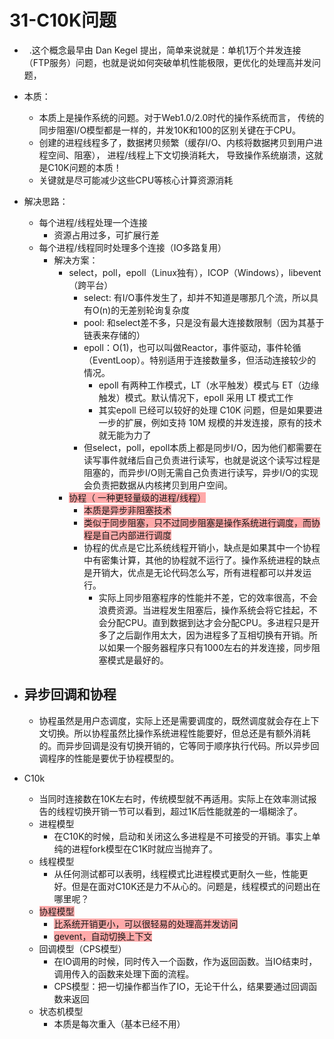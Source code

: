# 31-C10K问题

*   .这个概念最早由 Dan Kegel 提出，简单来说就是：单机1万个并发连接（FTP服务）问题，也就是说如何突破单机性能极限，更优化的处理高并发问题，

* 本质：
    * 本质上是操作系统的问题。对于Web1.0/2.0时代的操作系统而言， 传统的同步阻塞I/O模型都是一样的，并发10K和100的区别关键在于CPU。
    * 创建的进程线程多了，数据拷贝频繁（缓存I/O、内核将数据拷贝到用户进程空间、阻塞）， 进程/线程上下文切换消耗大， 导致操作系统崩溃，这就是C10K问题的本质！
    * 关键就是尽可能减少这些CPU等核心计算资源消耗
* 解决思路：
    * 每个进程/线程处理一个连接
        * 资源占用过多，可扩展行差
    * 每个进程/线程同时处理多个连接（IO多路复用）
        * 解决方案：
            * select，poll，epoll（Linux独有），ICOP（Windows），libevent（跨平台）
              * select: 有I/O事件发生了，却并不知道是哪那几个流，所以具有O(n)的无差别轮询复杂度
              * pool: 和select差不多，只是没有最大连接数限制（因为其基于链表来存储的）
              * epoll：O(1)，也可以叫做Reactor，事件驱动，事件轮循（EventLoop）。特别适用于连接数量多，但活动连接较少的情况。
                * epoll 有两种工作模式，LT（水平触发）模式与 ET（边缘触发）模式。默认情况下，epoll 采用 LT 模式工作
                * 其实epoll 已经可以较好的处理 C10K 问题，但是如果要进一步的扩展，例如支持 10M 规模的并发连接，原有的技术就无能为力了
              * 但select，poll，epoll本质上都是同步I/O，因为他们都需要在读写事件就绪后自己负责进行读写，也就是说这个读写过程是阻塞的，而异步I/O则无需自己负责进行读写，异步I/O的实现会负责把数据从内核拷贝到用户空间。
            * <span style="background-color: #ffaaaa">协程（ 一种更轻量级的进程/线程）</span>
                * <span style="background-color: #ffaaaa">本质是异步非阻塞技术</span>
                * <span style="background-color: #ffaaaa">类似于同步阻塞，只不过同步阻塞是操作系统进行调度，而协程是自己内部进行调度</span>
                * 协程的优点是它比系统线程开销小，缺点是如果其中一个协程中有密集计算，其他的协程就不运行了。操作系统进程的缺点是开销大，优点是无论代码怎么写，所有进程都可以并发运行。
                    * 实际上同步阻塞程序的性能并不差，它的效率很高，不会浪费资源。当进程发生阻塞后，操作系统会将它挂起，不会分配CPU。直到数据到达才会分配CPU。多进程只是开多了之后副作用太大，因为进程多了互相切换有开销。所以如果一个服务器程序只有1000左右的并发连接，同步阻塞模式是最好的。
* ## 异步回调和协程
    * 协程虽然是用户态调度，实际上还是需要调度的，既然调度就会存在上下文切换。所以协程虽然比操作系统进程性能要好，但总还是有额外消耗的。而异步回调是没有切换开销的，它等同于顺序执行代码。所以异步回调程序的性能是要优于协程模型的。

* C10k
    * 当同时连接数在10K左右时，传统模型就不再适用。实际上在效率测试报告的线程切换开销一节可以看到，超过1K后性能就差的一塌糊涂了。
    * 进程模型
        * 在C10K的时候，启动和关闭这么多进程是不可接受的开销。事实上单纯的进程fork模型在C1K时就应当抛弃了。
    * 线程模型
        * 从任何测试都可以表明，线程模式比进程模式更耐久一些，性能更好。但是在面对C10K还是力不从心的。问题是，线程模式的问题出在哪里呢？
    * <span style="background-color: #ffaaaa">协程模型</span>
        * <span style="background-color: #ffaaaa">比系统开销更小，可以很轻易的处理高并发访问</span>
        * <span style="background-color: #ffaaaa">gevent，自动切换上下文</span>
    * 回调模型（CPS模型）
        * 在IO调用的时候，同时传入一个函数，作为返回函数。当IO结束时，调用传入的函数来处理下面的流程。
        * CPS模型：把一切操作都当作了IO，无论干什么，结果要通过回调函数来返回
    * 状态机模型
        * 本质是每次重入（基本已经不用）
